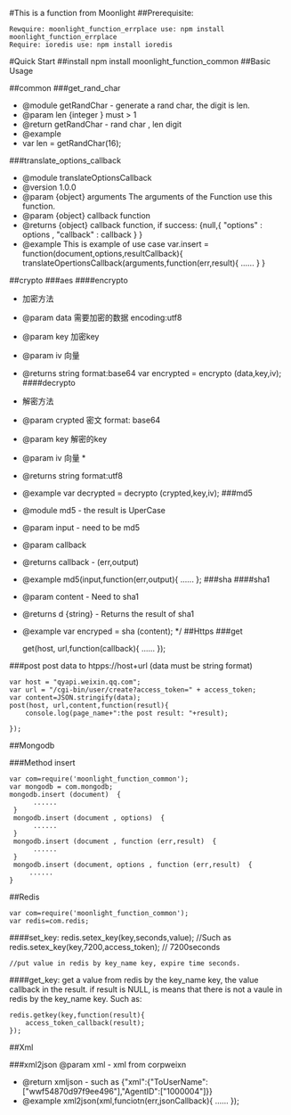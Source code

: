 #This is a function from Moonlight
##Prerequisite:

    Rewquire: moonlight_function_errplace use: npm install moonlight_function_errplace
    Require: ioredis use: npm install ioredis

#Quick Start
##install
    npm install moonlight_function_common
##Basic Usage

##common
###get_rand_char

 * @module getRandChar - generate a rand char, the digit is len.
 * @param len {integer } must > 1
 * @return getRandChar - rand char , len digit
 * @example
 *
    var len = getRandChar(16);

###translate_options_callback
* @module translateOptionsCallback
* @version 1.0.0
* @param {object} arguments  The arguments of the Function use this function.
* @param {object} callback function
* @returns {object} callback function, if success: {null,{ "options" : options , "callback" : callback } }
* @example   This is example of use case
    var.insert = function(document,options,resultCallback){
       translateOpertionsCallback(arguments,function(err,result){
                         ......
       }
    }


##crypto
###aes
####encrypto
* 加密方法
* @param data     需要加密的数据 encoding:utf8
* @param key 加密key
* @param iv       向量
* @returns string  format:base64
    var encrypted = encrypto (data,key,iv);
####decrypto
* 解密方法
* @param crypted  密文  format: base64
* @param key      解密的key
* @param iv       向量 *
* @returns string  format:utf8
* @example
    var decrypted = decrypto (crypted,key,iv);
###md5
* @module md5   - the result is UperCase
* @param input - need to be md5
* @param callback
* @returns callback - (err,output)
* @example
    md5(input,function(err,output){
        ......
    };
###sha
####sha1
* @param content - Need to sha1
* @returns d {string} - Returns  the result of sha1
* @example
    var encryped = sha (content);
 */
##Https
###get

    get(host, url,function(callback){
        ......
    });

###post
post data to htpps://host+url   (data must be string format)

    var host = "qyapi.weixin.qq.com";
    var url = "/cgi-bin/user/create?access_token=" + access_token;
    var content=JSON.stringify(data);
    post(host, url,content,function(resutl){
        console.log(page_name+":the post result: "+result);

    });

##Mongodb

###Method insert

    var com=require('moonlight_function_common');
    var mongodb = com.mongodb;
    mongodb.insert (document)  {
          ......
     }
     mongodb.insert (document , options)  {
          ......
     }
     mongodb.insert (document , function (err,result)  {
          ......
     }
     mongodb.insert (document, options , function (err,result)  {
         ......
    }

##Redis


    var com=require('moonlight_function_common');
    var redis=com.redis;

####set_key:
    redis.setex_key(key,seconds,value);    //Such as redis.setex_key(key,7200,access_token);     // 7200seconds

    //put value in redis by key_name key, expire time seconds.

####get_key:
get a value from redis by the key_name key, the value callback in the result.
if result is NULL, is means that there is not a vaule in redis by the key_name key.
Such as:

    redis.getkey(key,function(result){
        access_token_callback(result);
    });

##Xml

###xml2json
@param xml - xml from corpweixn
* @return xmljson -  such as {"xml":{"ToUserName":["wwf54870d97f9ee496"],"AgentID":["1000004"]}}
* @example
    xml2json(xml,funciotn(err,jsonCallback){
       ......
    });